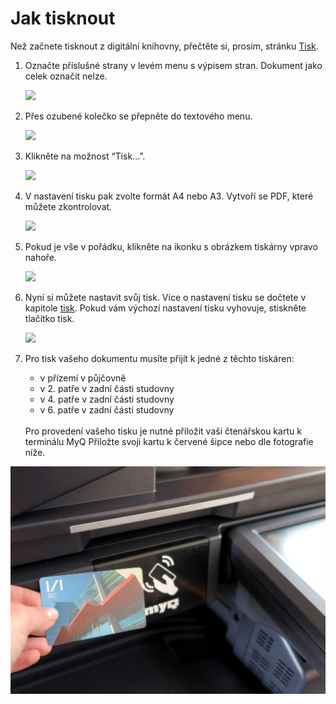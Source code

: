 # Jak tisknout
<div class="alert alert-info text-center" role="alert">
    Než začnete tisknout z digitální knihovny, přečtěte si, prosím, stránku 
    <a href="/cs/tisk" class="alert-link">Tisk</a>.
</div>



1. Označte příslušné strany v levém menu s výpisem stran. Dokument jako celek označit nelze.

    ![](/images/help/jakTisknout/step1.png)
 
2. Přes ozubené kolečko se přepněte do textového menu.

    ![](/images/help/jakTisknout/step2.png)

3. Klikněte na možnost “Tisk…”.

    ![](/images/help/jakTisknout/step3.png)

4. V nastavení tisku pak zvolte formát A4 nebo A3. Vytvoří se PDF, které můžete zkontrolovat.
   
    ![](/images/help/jakTisknout/step4.png)
       
5. Pokud je vše v pořádku, klikněte na ikonku s obrázkem tiskárny vpravo nahoře.

    ![](/images/help/jakTisknout/step5.png)

6. Nyní si můžete nastavit svůj tisk. Více o nastavení tisku se dočtete v kapitole [tisk](/cs/tisk). 
   Pokud vám výchozí nastavení tisku vyhovuje, stiskněte tlačítko tisk.
   
   ![](/images/help/jakTisknout/tisknout.png)
   
7. Pro tisk vašeho dokumentu musíte přijít k jedné z těchto tiskáren:  

     * v přízemí v půjčovně 
     * v 2. patře v zadní části studovny 
     * v 4. patře v zadní části studovny 
     * v 6. patře v zadní části studovny
     
   <br> 
   Pro provedení vašeho tisku je nutné přiložit vaši čtenářskou kartu k terminálu MyQ 
   Přiložte svoji kartu k červené šipce nebo dle fotografie níže. 
  ![](/images/help/jakTisknout/terminal.png)
